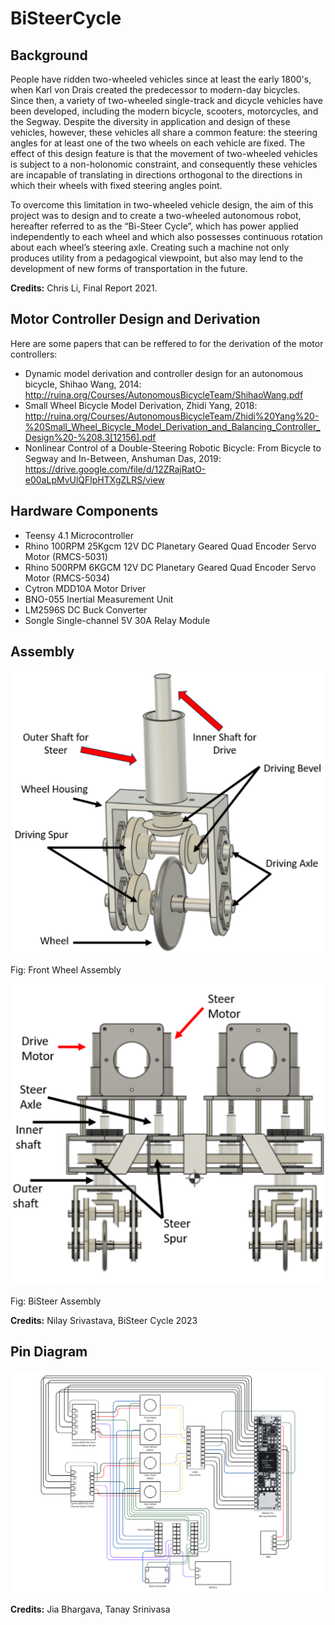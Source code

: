 # BiSteerCycle

## Background
People have ridden two-wheeled vehicles since at least the early 1800's, when Karl von Drais created the predecessor to modern-day bicycles. Since then, a variety of two-wheeled single-track and dicycle vehicles have been developed, including the modern bicycle, scooters, motorcycles, and the Segway. Despite the diversity in application and design of these vehicles, however, these vehicles all share a common feature: the steering angles for at least one of the two wheels on each vehicle are fixed. The effect of this design feature is that the movement of two-wheeled vehicles is subject to a non-holonomic constraint, and consequently these vehicles are incapable of translating in directions orthogonal to the directions in which their wheels with fixed steering angles point.

To overcome this limitation in two-wheeled vehicle design, the aim of this project was to design and to create a two-wheeled autonomous robot, hereafter referred to as the “Bi-Steer Cycle”, which has power applied independently to each wheel and which also possesses continuous rotation about each wheel’s steering axle. Creating such a machine not only produces utility from a pedagogical viewpoint, but also may lend to the development of new forms of transportation in the future.

**Credits:** Chris Li, Final Report 2021.

## Motor Controller Design and Derivation

Here are some papers that can be reffered to for the derivation of the motor controllers:
- Dynamic model derivation and controller design for an autonomous bicycle, Shihao Wang, 2014: http://ruina.org/Courses/AutonomousBicycleTeam/ShihaoWang.pdf
- Small Wheel Bicycle Model Derivation, Zhidi Yang, 2018: http://ruina.org/Courses/AutonomousBicycleTeam/Zhidi%20Yang%20-%20Small_Wheel_Bicycle_Model_Derivation_and_Balancing_Controller_Design%20-%208.3[12156].pdf
- Nonlinear Control of a Double-Steering Robotic Bicycle: From Bicycle to Segway and In-Between, Anshuman Das, 2019: https://drive.google.com/file/d/12ZRajRatO-e00aLpMvUlQFlpHTXgZLRS/view

## Hardware Components

- Teensy 4.1 Microcontroller
- Rhino 100RPM 25Kgcm 12V DC Planetary Geared Quad Encoder Servo Motor (RMCS-5031)
- Rhino 500RPM 6KGCM 12V DC Planetary Geared Quad Encoder Servo Motor (RMCS-5034)
- Cytron MDD10A Motor Driver
- BNO-055 Inertial Measurement Unit
- LM2596S DC Buck Converter
- Songle Single-channel 5V 30A Relay Module

## Assembly
<img title="Front Wheel Assembly" src="readme_pictures/front_wheel_assembly.png">

Fig: Front Wheel Assembly

<img title="BiSteer Assembly" src="readme_pictures/bisteer_assembly.png">

Fig: BiSteer Assembly

**Credits:** Nilay Srivastava, BiSteer Cycle 2023

## Pin Diagram
<img title="Pin Diagram" src="readme_pictures/pin-diagram.png">

**Credits:** Jia Bhargava, Tanay Srinivasa